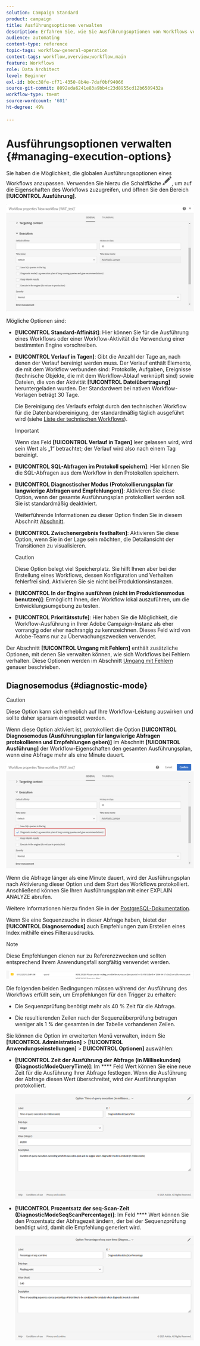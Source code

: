 ```yaml
---
solution: Campaign Standard
product: campaign
title: Ausführungsoptionen verwalten
description: Erfahren Sie, wie Sie Ausführungsoptionen von Workflows verwalten.
audience: automating
content-type: reference
topic-tags: workflow-general-operation
context-tags: workflow,overview;workflow,main
feature: Workflows
role: Data Architect
level: Beginner
exl-id: b0cc38fe-cf71-4350-8b4e-7daf0bf94066
source-git-commit: 8092eda6241e83a9bb4c23d8955cd12b6509432a
workflow-type: tm+mt
source-wordcount: '601'
ht-degree: 49%

---
```


# Ausführungsoptionen verwalten {#managing-execution-options}

Sie haben die Möglichkeit, die globalen Ausführungsoptionen eines Workflows anzupassen. Verwenden Sie hierzu die Schaltfläche ![](assets/edit_darkgrey-24px.png), um auf die Eigenschaften des Workflows zuzugreifen, und öffnen Sie den Bereich **[!UICONTROL Ausführung]**.

![](assets/wkf_execution_6.png)

Mögliche Optionen sind:

* **[!UICONTROL Standard-Affinität]**: Hier können Sie für die Ausführung eines Workflows oder einer Workflow-Aktivität die Verwendung einer bestimmten Engine vorschreiben.

* **[!UICONTROL Verlauf in Tagen]**: Gibt die Anzahl der Tage an, nach denen der Verlauf bereinigt werden muss. Der Verlauf enthält Elemente, die mit dem Workflow verbunden sind: Protokolle, Aufgaben, Ereignisse (technische Objekte, die mit dem Workflow-Ablauf verknüpft sind) sowie Dateien, die von der Aktivität **[!UICONTROL Dateiübertragung]** heruntergeladen wurden. Der Standardwert bei nativen Workflow-Vorlagen beträgt 30 Tage.

   Die Bereinigung des Verlaufs erfolgt durch den technischen Workflow für die Datenbankbereinigung, der standardmäßig täglich ausgeführt wird (siehe [Liste der technischen Workflows](../../administration/using/technical-workflows.md)).

   >[!IMPORTANT]
   >
   >Wenn das Feld **[!UICONTROL Verlauf in Tagen]** leer gelassen wird, wird sein Wert als „1“ betrachtet; der Verlauf wird also nach einem Tag bereinigt.

* **[!UICONTROL SQL-Abfragen im Protokoll speichern]**: Hier können Sie die SQL-Abfragen aus dem Workflow in den Protokollen speichern.

* **[!UICONTROL Diagnostischer Modus (Protokollierungsplan für langwierige Abfragen und Empfehlungen)]**: Aktivieren Sie diese Option, wenn der gesamte Ausführungsplan protokolliert werden soll. Sie ist standardmäßig deaktiviert.

   Weiterführende Informationen zu dieser Option finden Sie in diesem Abschnitt [Abschnitt](#diagnostic-mode).

* **[!UICONTROL Zwischenergebnis festhalten]**: Aktivieren Sie diese Option, wenn Sie in der Lage sein möchten, die Detailansicht der Transitionen zu visualisieren.

   >[!CAUTION]
   >
   >Diese Option belegt viel Speicherplatz. Sie hilft Ihnen aber bei der Erstellung eines Workflows, dessen Konfiguration und Verhalten fehlerfrei sind. Aktivieren Sie sie nicht bei Produktionsinstanzen.

* **[!UICONTROL In der Engine ausführen (nicht im Produktionsmodus benutzen)]**: Ermöglicht Ihnen, den Workflow lokal auszuführen, um die Entwicklungsumgebung zu testen.

* **[!UICONTROL Prioritätsstufe]**: Hier haben Sie die Möglichkeit, die Workflow-Ausführung in Ihrer Adobe Campaign-Instanz als eher vorrangig oder eher nachrangig zu kennzeichnen. Dieses Feld wird von Adobe-Teams nur zu Überwachungszwecken verwendet.

Der Abschnitt **[!UICONTROL Umgang mit Fehlern]** enthält zusätzliche Optionen, mit denen Sie verwalten können, wie sich Workflows bei Fehlern verhalten. Diese Optionen werden im Abschnitt [Umgang mit Fehlern](../../automating/using/monitoring-workflow-execution.md#error-management) genauer beschrieben.

## Diagnosemodus {#diagnostic-mode}

>[!CAUTION]
>
>Diese Option kann sich erheblich auf Ihre Workflow-Leistung auswirken und sollte daher sparsam eingesetzt werden.

Wenn diese Option aktiviert ist, protokolliert die Option **[!UICONTROL Diagnosemodus (Ausführungsplan für langwierige Abfragen protokollieren und Empfehlungen geben)]** im Abschnitt **[!UICONTROL Ausführung]** der Workflow-Eigenschaften den gesamten Ausführungsplan, wenn eine Abfrage mehr als eine Minute dauert.

![](assets/wkf_diagnostic.png)

Wenn die Abfrage länger als eine Minute dauert, wird der Ausführungsplan nach Aktivierung dieser Option und dem Start des Workflows protokolliert. Anschließend können Sie Ihren Ausführungsplan mit einer EXPLAIN ANALYZE abrufen.

Weitere Informationen hierzu finden Sie in der [PostgreSQL-Dokumentation](https://www.postgresql.org/docs/9.4/using-explain.html).

Wenn Sie eine Sequenzsuche in dieser Abfrage haben, bietet der **[!UICONTROL Diagnosemodus]** auch Empfehlungen zum Erstellen eines Index mithilfe eines Filterausdrucks.

>[!NOTE]
>
> Diese Empfehlungen dienen nur zu Referenzzwecken und sollten entsprechend Ihrem Anwendungsfall sorgfältig verwendet werden.

![](assets/wkf_diagnostic_4.png)

Die folgenden beiden Bedingungen müssen während der Ausführung des Workflows erfüllt sein, um Empfehlungen für den Trigger zu erhalten:

* Die Sequenzprüfung benötigt mehr als 40 % Zeit für die Abfrage.

* Die resultierenden Zeilen nach der Sequenzüberprüfung betragen weniger als 1 % der gesamten in der Tabelle vorhandenen Zeilen.

Sie können die Option im erweiterten Menü verwalten, indem Sie **[!UICONTROL Administration]** > **[!UICONTROL Anwendungseinstellungen]** > **[!UICONTROL Optionen]** auswählen:

* **[!UICONTROL Zeit der Ausführung der Abfrage (in Millisekunden) (DiagnosticModeQueryTime)]**: Im  **** Feld Wert können Sie eine neue Zeit für die Ausführung Ihrer Abfrage festlegen. Wenn die Ausführung der Abfrage diesen Wert überschreitet, wird der Ausführungsplan protokolliert.

   ![](assets/wkf_diagnostic_2.png)

* **[!UICONTROL Prozentsatz der seq-Scan-Zeit (DiagnosticModeSeqScanPercentage)]**: Im Feld  **** Wert können Sie den Prozentsatz der Abfragezeit ändern, der bei der Sequenzprüfung benötigt wird, damit die Empfehlung generiert wird.

   ![](assets/wkf_diagnostic_3.png)
